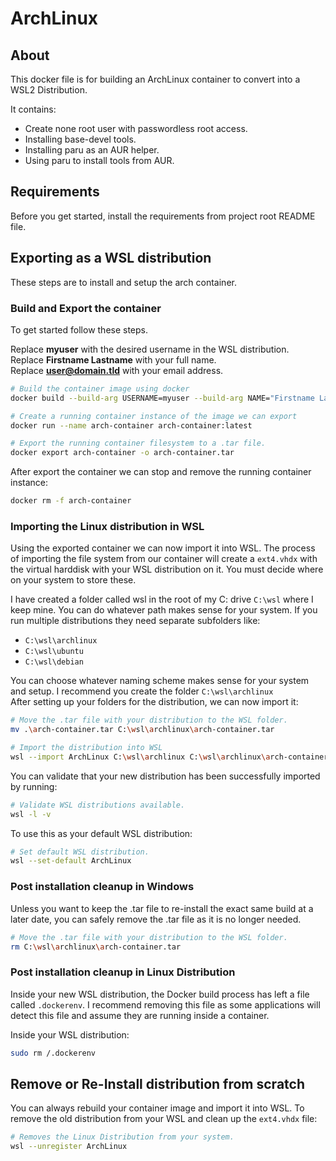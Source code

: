 # ArchLinux

## About

This docker file is for building an ArchLinux container to convert into a WSL2 Distribution.

It contains:
* Create none root user with passwordless root access.
* Installing base-devel tools.
* Installing paru as an AUR helper.
* Using paru to install tools from AUR.

## Requirements

Before you get started, install the requirements from project root README file.

## Exporting as a WSL distribution

These steps are to install and setup the arch container.

### Build and Export the container

To get started follow these steps.

Replace **myuser** with the desired username in the WSL distribution.  
Replace **Firstname Lastname** with your full name.  
Replace **user@domain.tld** with your email address.  


```sh
# Build the container image using docker
docker build --build-arg USERNAME=myuser --build-arg NAME="Firstname Lastname" --build-arg EMAIL="user@domain.tld" -t arch-container:latest .

# Create a running container instance of the image we can export 
docker run --name arch-container arch-container:latest 

# Export the running container filesystem to a .tar file.
docker export arch-container -o arch-container.tar
```

After export the container we can stop and remove the running container instance:

```sh
docker rm -f arch-container
```

### Importing the Linux distribution in WSL

Using the exported container we can now import it into WSL.
The process of importing the file system from our container will create a `ext4.vhdx` with the virtual harddisk with your WSL distribution on it.
You must decide where on your system to store these.

I have created a folder called wsl in the root of my C: drive `C:\wsl` where I keep mine. You can do whatever path makes sense for your system.
If you run multiple distributions they need separate subfolders like:

* `C:\wsl\archlinux`
* `C:\wsl\ubuntu`
* `C:\wsl\debian`

You can choose whatever naming scheme makes sense for your system and setup.
I recommend you create the folder `C:\wsl\archlinux`  
After setting up your folders for the distribution, we can now import it:

```sh
# Move the .tar file with your distribution to the WSL folder.
mv .\arch-container.tar C:\wsl\archlinux\arch-container.tar

# Import the distribution into WSL
wsl --import ArchLinux C:\wsl\archlinux C:\wsl\archlinux\arch-container.tar
```

You can validate that your new distribution has been successfully imported by running:  

```sh
# Validate WSL distributions available.
wsl -l -v
```

To use this as your default WSL distribution:

```sh
# Set default WSL distribution.
wsl --set-default ArchLinux
```

### Post installation cleanup in Windows

Unless you want to keep the .tar file to re-install the exact same build at a later date, you can safely remove the .tar file as it is no longer needed.
```sh
# Move the .tar file with your distribution to the WSL folder.
rm C:\wsl\archlinux\arch-container.tar
```

### Post installation cleanup in Linux Distribution

Inside your new WSL distribution, the Docker build process has left a file called `.dockerenv`.
I recommend removing this file as some applications will detect this file and assume they are running inside a container.

Inside your WSL distribution: 

```sh
sudo rm /.dockerenv
```

## Remove or Re-Install distribution from scratch

You can always rebuild your container image and import it into WSL.
To remove the old distribution from your WSL and clean up the `ext4.vhdx` file:
```sh
# Removes the Linux Distribution from your system.
wsl --unregister ArchLinux
```


[AboutWSL]: https://docs.microsoft.com/en-us/windows/wsl/about
[Kernel]: https://wslstorestorage.blob.core.windows.net/wslblob/wsl_update_x64.msi
[DockerDesktop]: https://docs.docker.com/desktop/install/windows-install/
